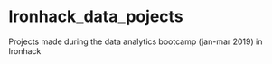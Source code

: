 # Ironhack_data_pojects
Projects made during the data analytics bootcamp (jan-mar 2019) in Ironhack
